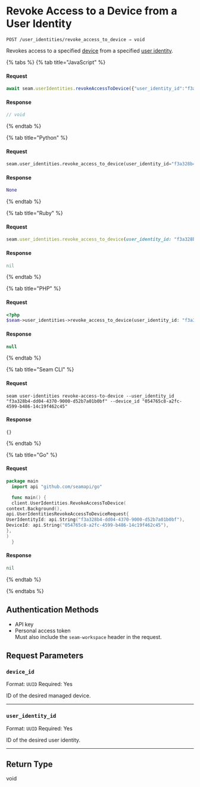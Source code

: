 # Revoke Access to a Device from a User Identity

```
POST /user_identities/revoke_access_to_device ⇒ void
```

Revokes access to a specified [device](../../core-concepts/devices/README.md) from a specified [user identity](https://docs.seam.co/latest/capability-guides/mobile-access-in-development/managing-mobile-app-user-accounts-with-user-identities#what-is-a-user-identity).

{% tabs %}
{% tab title="JavaScript" %}
#### Request

```javascript
await seam.userIdentities.revokeAccessToDevice({"user_identity_id":"f3a328b4-dd04-4370-9000-d52b7a01b0bf","device_id":"054765c8-a2fc-4599-b486-14c19f462c45"})
```

#### Response

```javascript
// void
```
{% endtab %}

{% tab title="Python" %}
#### Request

```python
seam.user_identities.revoke_access_to_device(user_identity_id="f3a328b4-dd04-4370-9000-d52b7a01b0bf", device_id="054765c8-a2fc-4599-b486-14c19f462c45")
```

#### Response

```python
None
```
{% endtab %}

{% tab title="Ruby" %}
#### Request

```ruby
seam.user_identities.revoke_access_to_device(user_identity_id: "f3a328b4-dd04-4370-9000-d52b7a01b0bf", device_id: "054765c8-a2fc-4599-b486-14c19f462c45")
```

#### Response

```ruby
nil
```
{% endtab %}

{% tab title="PHP" %}
#### Request

```php
<?php
$seam->user_identities->revoke_access_to_device(user_identity_id: "f3a328b4-dd04-4370-9000-d52b7a01b0bf",device_id: "054765c8-a2fc-4599-b486-14c19f462c45")
```

#### Response

```php
null
```
{% endtab %}

{% tab title="Seam CLI" %}
#### Request

```seam_cli
seam user-identities revoke-access-to-device --user_identity_id "f3a328b4-dd04-4370-9000-d52b7a01b0bf" --device_id "054765c8-a2fc-4599-b486-14c19f462c45"
```

#### Response

```seam_cli
{}
```
{% endtab %}

{% tab title="Go" %}
#### Request

```go
package main
  import api "github.com/seamapi/go"

  func main() {
  client.UserIdentities.RevokeAccessToDevice(
context.Background(),
api.UserIdentitiesRevokeAccessToDeviceRequest{
UserIdentityId: api.String("f3a328b4-dd04-4370-9000-d52b7a01b0bf"),
DeviceId: api.String("054765c8-a2fc-4599-b486-14c19f462c45"),
},
)
  }
```

#### Response

```go
nil
```
{% endtab %}

{% endtabs %}

## Authentication Methods

- API key
- Personal access token
  <br>Must also include the `seam-workspace` header in the request.

## Request Parameters

### `device_id`

Format: `UUID`
Required: Yes

ID of the desired managed device.

***

### `user_identity_id`

Format: `UUID`
Required: Yes

ID of the desired user identity.

***

## Return Type

void
